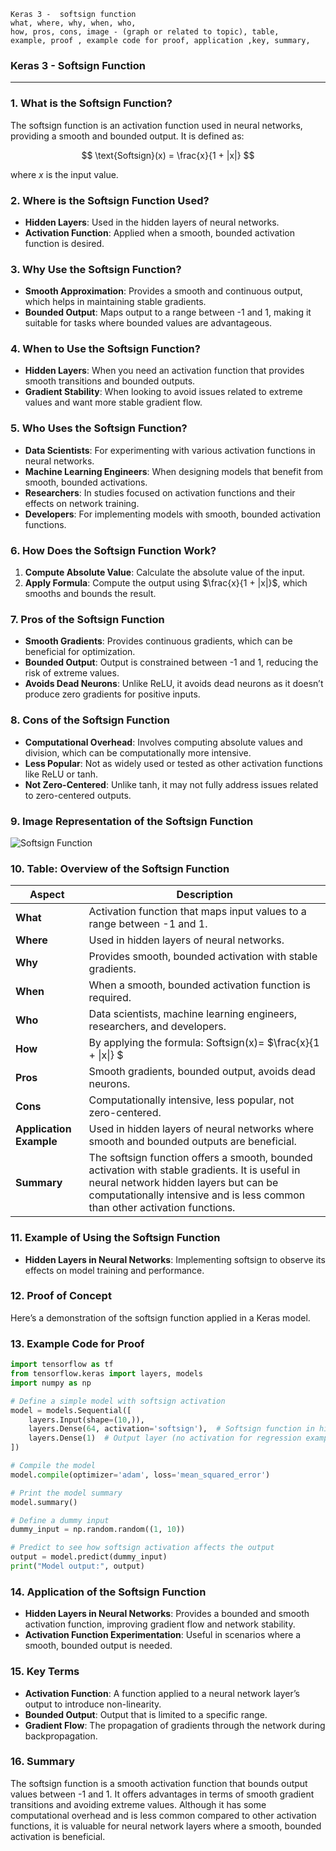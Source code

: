 ```code
Keras 3 -  softsign function
what, where, why, when, who, 
how, pros, cons, image - (graph or related to topic), table,
example, proof , example code for proof, application ,key, summary,
```

<body>
    <script src="https://cdnjs.cloudflare.com/ajax/libs/mathjax/2.7.7/MathJax.js?config=TeX-MML-AM_CHTML" async></script>
    <link rel="stylesheet" href="https://cdnjs.cloudflare.com/ajax/libs/KaTeX/0.15.2/katex.min.css">
    <script src="https://cdnjs.cloudflare.com/ajax/libs/KaTeX/0.15.2/katex.min.js"></script>
    <script src="https://cdnjs.cloudflare.com/ajax/libs/KaTeX/0.15.2/contrib/auto-render.min.js"></script>
    <script>
        document.addEventListener("DOMContentLoaded", function() {
            renderMathInElement(document.body, {
                delimiters: [
                    { left: "$$", right: "$$", display: true },
                    { left: "$", right: "$", display: false }
                ]
            });
        });
    </script>   
</body>

### **Keras 3 - Softsign Function**

---

### **1. What is the Softsign Function?**
The softsign function is an activation function used in neural networks, providing a smooth and bounded output. It is defined as:

$$ \text{Softsign}(x) = \frac{x}{1 + |x|} $$

where $x$ is the input value.

### **2. Where is the Softsign Function Used?**
- **Hidden Layers**: Used in the hidden layers of neural networks.
- **Activation Function**: Applied when a smooth, bounded activation function is desired.

### **3. Why Use the Softsign Function?**
- **Smooth Approximation**: Provides a smooth and continuous output, which helps in maintaining stable gradients.
- **Bounded Output**: Maps output to a range between -1 and 1, making it suitable for tasks where bounded values are advantageous.

### **4. When to Use the Softsign Function?**
- **Hidden Layers**: When you need an activation function that provides smooth transitions and bounded outputs.
- **Gradient Stability**: When looking to avoid issues related to extreme values and want more stable gradient flow.

### **5. Who Uses the Softsign Function?**
- **Data Scientists**: For experimenting with various activation functions in neural networks.
- **Machine Learning Engineers**: When designing models that benefit from smooth, bounded activations.
- **Researchers**: In studies focused on activation functions and their effects on network training.
- **Developers**: For implementing models with smooth, bounded activation functions.

### **6. How Does the Softsign Function Work?**
1. **Compute Absolute Value**: Calculate the absolute value of the input.
2. **Apply Formula**: Compute the output using $\frac{x}{1 + |x|}$, which smooths and bounds the result.

### **7. Pros of the Softsign Function**
- **Smooth Gradients**: Provides continuous gradients, which can be beneficial for optimization.
- **Bounded Output**: Output is constrained between -1 and 1, reducing the risk of extreme values.
- **Avoids Dead Neurons**: Unlike ReLU, it avoids dead neurons as it doesn’t produce zero gradients for positive inputs.

### **8. Cons of the Softsign Function**
- **Computational Overhead**: Involves computing absolute values and division, which can be computationally more intensive.
- **Less Popular**: Not as widely used or tested as other activation functions like ReLU or tanh.
- **Not Zero-Centered**: Unlike tanh, it may not fully address issues related to zero-centered outputs.

### **9. Image Representation of the Softsign Function**

![Softsign Function](https://engineer-ece.github.io/Keras-learn/Keras3/02.%20Layers%20API/02.%20Layer%20activations/05.%20softsign%20function/softsign_function.png)  

### **10. Table: Overview of the Softsign Function**

| **Aspect**              | **Description**                                                                 |
|-------------------------|---------------------------------------------------------------------------------|
| **What**                | Activation function that maps input values to a range between -1 and 1.        |
| **Where**               | Used in hidden layers of neural networks.                                        |
| **Why**                 | Provides smooth, bounded activation with stable gradients.                      |
| **When**                | When a smooth, bounded activation function is required.                          |
| **Who**                 | Data scientists, machine learning engineers, researchers, and developers.       |
| **How**                 | By applying the formula: Softsign(x)= $\frac{x}{1 + \|x\|} $         |
| **Pros**                | Smooth gradients, bounded output, avoids dead neurons.                          |
| **Cons**                | Computationally intensive, less popular, not zero-centered.                     |
| **Application Example** | Used in hidden layers of neural networks where smooth and bounded outputs are beneficial. |
| **Summary**             | The softsign function offers a smooth, bounded activation with stable gradients. It is useful in neural network hidden layers but can be computationally intensive and is less common than other activation functions. |

### **11. Example of Using the Softsign Function**
- **Hidden Layers in Neural Networks**: Implementing softsign to observe its effects on model training and performance.

### **12. Proof of Concept**
Here’s a demonstration of the softsign function applied in a Keras model.

### **13. Example Code for Proof**

```python
import tensorflow as tf
from tensorflow.keras import layers, models
import numpy as np

# Define a simple model with softsign activation
model = models.Sequential([
    layers.Input(shape=(10,)),
    layers.Dense(64, activation='softsign'),  # Softsign function in hidden layer
    layers.Dense(1)  # Output layer (no activation for regression example)
])

# Compile the model
model.compile(optimizer='adam', loss='mean_squared_error')

# Print the model summary
model.summary()

# Define a dummy input
dummy_input = np.random.random((1, 10))

# Predict to see how softsign activation affects the output
output = model.predict(dummy_input)
print("Model output:", output)
```

### **14. Application of the Softsign Function**
- **Hidden Layers in Neural Networks**: Provides a bounded and smooth activation function, improving gradient flow and network stability.
- **Activation Function Experimentation**: Useful in scenarios where a smooth, bounded output is needed.

### **15. Key Terms**
- **Activation Function**: A function applied to a neural network layer’s output to introduce non-linearity.
- **Bounded Output**: Output that is limited to a specific range.
- **Gradient Flow**: The propagation of gradients through the network during backpropagation.

### **16. Summary**
The softsign function is a smooth activation function that bounds output values between -1 and 1. It offers advantages in terms of smooth gradient transitions and avoiding extreme values. Although it has some computational overhead and is less common compared to other activation functions, it is valuable for neural network layers where a smooth, bounded activation is beneficial.
